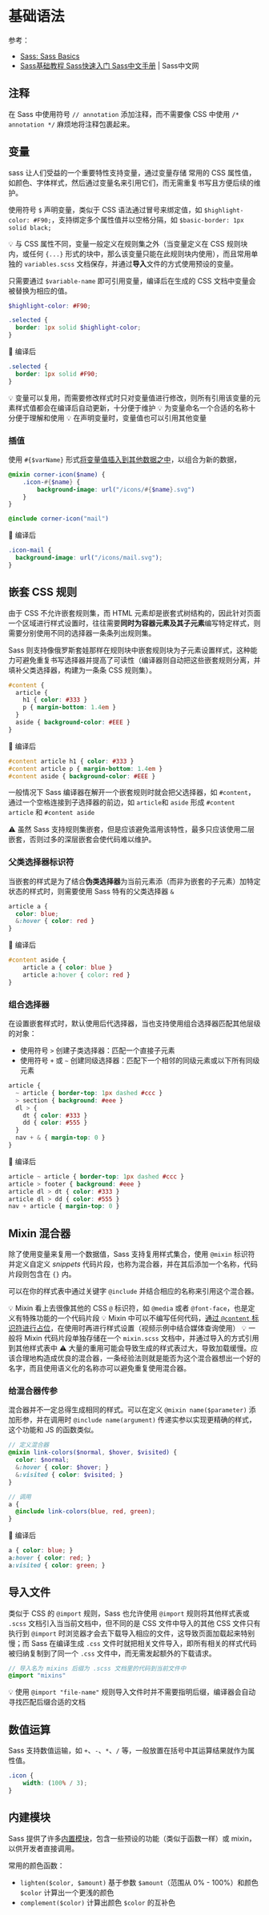 # 基础语法
参考：

* [Sass: Sass Basics](https://sass-lang.com/guide)
* [Sass基础教程 Sass快速入门 Sass中文手册](https://www.sass.hk/guide/) | Sass中文网

## 注释
在 Sass 中使用符号 `// annotation` 添加注释，而不需要像 CSS 中使用 `/* annotation */` 麻烦地将注释包裹起来。

## 变量
sass 让人们受益的一个重要特性支持变量，通过变量存储 常用的 CSS 属性值，如颜色、字体样式，然后通过变量名来引用它们，而无需重复书写且方便后续的维护。

使用符号 `$` 声明变量，类似于 CSS 语法通过冒号来绑定值，如 `$highlight-color: #F90;`，支持绑定多个属性值并以空格分隔，如 `$basic-border: 1px solid black;`

:bulb: 与 CSS 属性不同，变量一般定义在规则集之外（当变量定义在 CSS 规则块内，或任何 `{...}` 形式的块中，那么该变量只能在此规则块内使用），而且常用单独的 `variables.scss` 文档保存，并通过**导入**文件的方式使用预设的变量。

只需要通过 `$variable-name` 即可引用变量，编译后在生成的 CSS 文档中变量会被替换为相应的值。

```scss
$highlight-color: #F90;

.selected {
  border: 1px solid $highlight-color;
}
```

:hammer: 编译后
```css
.selected {
  border: 1px solid #F90;
}
```

:bulb: 变量可以复用，而需要修改样式时只对变量值进行修改，则所有引用该变量的元素样式值都会在编译后自动更新，十分便于维护
:bulb: 为变量命名一个合适的名称十分便于理解和使用
:bulb: 在声明变量时，变量值也可以引用其他变量

### 插值
使用 `#{$varName}` 形式[将变量值插入到其他数据之中](https://sass-lang.com/documentation/interpolation)，以组合为新的数据，

```scss
@mixin corner-icon($name) {
    .icon-#{$name} {
        background-image: url("/icons/#{$name}.svg")
    }
}

@include corner-icon("mail")
```

:hammer: 编译后
```css
.icon-mail {
  background-image: url("/icons/mail.svg");
}
```

## 嵌套 CSS 规则
由于 CSS 不允许嵌套规则集，而 HTML 元素却是嵌套式树结构的，因此针对页面一个区域进行样式设置时，往往需要**同时为容器元素及其子元素**编写特定样式，则需要分别使用不同的选择器一条条列出规则集。

Sass 则支持像俄罗斯套娃那样在规则块中嵌套规则块为子元素设置样式，这种能力可避免重复书写选择器并提高了可读性（编译器则自动把这些嵌套规则分离，并填补父类选择器，构建为一条条 CSS 规则集）。

```scss
#content {
  article {
    h1 { color: #333 }
    p { margin-bottom: 1.4em }
  }
  aside { background-color: #EEE }
}
```

:hammer: 编译后
```css
#content article h1 { color: #333 }
#content article p { margin-bottom: 1.4em }
#content aside { background-color: #EEE }
```

一般情况下 Sass 编译器在解开一个嵌套规则时就会把父选择器，如 `#content`，通过一个空格连接到子选择器的前边，如 `article`和 `aside` 形成 `#content article` 和 `#content aside`

:warning: 虽然 Sass 支持规则集嵌套，但是应该避免滥用该特性，最多只应该使用二层嵌套，否则过多的深层嵌套会使代码难以维护。

### 父类选择器标识符
当嵌套的样式是为了结合**伪类选择器**为当前元素添（而非为嵌套的子元素）加特定状态的样式时，则需要使用 Sass 特有的父类选择器 `&`

```scss
article a {
  color: blue;
  &:hover { color: red }
}
```

:hammer: 编译后
```css
#content aside {
    article a { color: blue }
    article a:hover { color: red }
}
```

### 组合选择器
在设置嵌套样式时，默认使用后代选择器，当也支持使用组合选择器匹配其他层级的对象：
* 使用符号 `>` 创建子类选择器：匹配一个直接子元素
* 使用符号 `+` 或 `~` 创建同级选择器：匹配下一个相邻的同级元素或以下所有同级元素

```scss
article {
  ~ article { border-top: 1px dashed #ccc }
  > section { background: #eee }
  dl > {
    dt { color: #333 }
    dd { color: #555 }
  }
  nav + & { margin-top: 0 }
}
```

:hammer: 编译后
```css
article ~ article { border-top: 1px dashed #ccc }
article > footer { background: #eee }
article dl > dt { color: #333 }
article dl > dd { color: #555 }
nav + article { margin-top: 0 }
```

## Mixin 混合器
除了使用变量来复用一个数据值，Sass 支持复用样式集合，使用 `@mixin` 标识符并定义自定义 *snippets* 代码片段，也称为混合器，并在其后添加一个名称，代码片段则包含在 `{}` 内。

可以在你的样式表中通过关键字 `@include` 并结合相应的名称来引用这个混合器。



:bulb: Mixin 看上去很像其他的 CSS `@` 标识符，如 `@media` 或者 `@font-face`，也是定义有特殊功能的一个代码片段
:bulb: Mixin 中可以不编写任何代码，[通过 `@content` 标识符进行占位](https://www.youtube.com/watch?v=EKvzabk35cU)，在使用时再进行样式设置（视频示例中结合媒体查询使用）
:bulb: 一般将 Mixin 代码片段单独存储在一个 `mixin.scss` 文档中，并通过导入的方式引用到其他样式表中
:warning: 大量的重用可能会导致生成的样式表过大，导致加载缓慢。应该合理地构造成优良的混合器，一条经验法则就是能否为这个混合器想出一个好的名字，而且使用语义化的名称亦可以避免重复使用混合器。

### 给混合器传参
混合器并不一定总得生成相同的样式。可以在定义 `@mixin name($parameter)` 添加形参，并在调用时 `@include name(argument)` 传递实参以实现更精确的样式，这个功能和 JS 的函数类似。

```scss
// 定义混合器
@mixin link-colors($normal, $hover, $visited) {
  color: $normal;
  &:hover { color: $hover; }
  &:visited { color: $visited; }
}

// 调用
a {
  @include link-colors(blue, red, green);
}
```

:hammer: 编译后
```css
a { color: blue; }
a:hover { color: red; }
a:visited { color: green; }
```

## 导入文件
类似于 CSS 的 `@import` 规则，Sass 也允许使用 `@import` 规则将其他样式表或 `.scss` 文档引入当当前文档中，但不同的是 CSS 文件中导入的其他 CSS 文件只有执行到 `@import` 时浏览器才会去下载导入相应的文件，这导致页面加载起来特别慢；而 Sass 在编译生成 `.css` 文件时就把相关文件导入，即所有相关的样式代码被归纳复制到了同一个 `.css` 文件中，而无需发起额外的下载请求。

```scss
// 导入名为 mixins 后缀为 .scss 文档里的代码到当前文件中
@import "mixins"
```

:bulb: 使用 `@import "file-name"` 规则导入文件时并不需要指明后缀，编译器会自动寻找匹配后缀合适的文档

## 数值运算
Sass 支持数值运输，如 `+`、`-`、`*`、`/` 等，一般放置在括号中其运算结果就作为属性值。

```scss
.icon {
    width: (100% / 3);
}
```

## 内建模块
Sass 提供了许多[内置模块](https://sass-lang.com/documentation/modules)，包含一些预设的功能（类似于函数一样）或 mixin，以供开发者直接调用。

常用的颜色函数：

* `lighten($color, $amount)` 基于参数 `$amount`（范围从 0% - 100%）和颜色 `$color` 计算出一个更浅的颜色
* `complement($color)` 计算出颜色 `$color` 的互补色